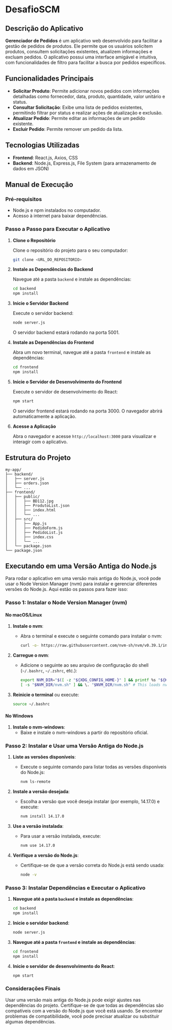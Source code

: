 # DesafioSCM

## Descrição do Aplicativo

**Gerenciador de Pedidos** é um aplicativo web desenvolvido para facilitar a gestão de pedidos de produtos. Ele permite que os usuários solicitem produtos, consultem solicitações existentes, atualizem informações e excluam pedidos. O aplicativo possui uma interface amigável e intuitiva, com funcionalidades de filtro para facilitar a busca por pedidos específicos.

## Funcionalidades Principais

- **Solicitar Produto**: Permite adicionar novos pedidos com informações detalhadas como fornecedor, data, produto, quantidade, valor unitário e status.
- **Consultar Solicitação**: Exibe uma lista de pedidos existentes, permitindo filtrar por status e realizar ações de atualização e exclusão.
- **Atualizar Pedido**: Permite editar as informações de um pedido existente.
- **Excluir Pedido**: Permite remover um pedido da lista.

## Tecnologias Utilizadas

- **Frontend**: React.js, Axios, CSS
- **Backend**: Node.js, Express.js, File System (para armazenamento de dados em JSON)

## Manual de Execução

### Pré-requisitos

- Node.js e npm instalados no computador.
- Acesso à internet para baixar dependências.

### Passo a Passo para Executar o Aplicativo

1. **Clone o Repositório**

   Clone o repositório do projeto para o seu computador:

   ```bash
   git clone <URL_DO_REPOSITORIO>
   ```

2. **Instale as Dependências do Backend**

   Navegue até a pasta `backend` e instale as dependências:

   ```bash
   cd backend
   npm install
   ```

3. **Inicie o Servidor Backend**

   Execute o servidor backend:

   ```bash
   node server.js
   ```

   O servidor backend estará rodando na porta 5001.

4. **Instale as Dependências do Frontend**

   Abra um novo terminal, navegue até a pasta `frontend` e instale as dependências:

   ```bash
   cd frontend
   npm install
   ```

5. **Inicie o Servidor de Desenvolvimento do Frontend**

   Execute o servidor de desenvolvimento do React:

   ```bash
   npm start
   ```

   O servidor frontend estará rodando na porta 3000. O navegador abrirá automaticamente a aplicação.

6. **Acesse a Aplicação**

   Abra o navegador e acesse `http://localhost:3000` para visualizar e interagir com o aplicativo.

## Estrutura do Projeto

```plaintext
my-app/
├── backend/
│   ├── server.js
│   ├── orders.json
│   └── ...
├── frontend/
│   ├── public/
│   │   ├── BD112.jpg
│   │   ├── ProdutoList.json
│   │   ├── index.html
│   │   └── ...
│   ├── src/
│   │   ├── App.js
│   │   ├── PedidoForm.js
│   │   ├── PedidoList.js
│   │   ├── index.css
│   │   └── ...
│   └── package.json
└── package.json
```

## Executando em uma Versão Antiga do Node.js

Para rodar o aplicativo em uma versão mais antiga do Node.js, você pode usar o Node Version Manager (nvm) para instalar e gerenciar diferentes versões do Node.js. Aqui estão os passos para fazer isso:

### Passo 1: Instalar o Node Version Manager (nvm)

#### No macOS/Linux

1. **Instale o nvm**:
   - Abra o terminal e execute o seguinte comando para instalar o nvm:
     ```bash
     curl -o- https://raw.githubusercontent.com/nvm-sh/nvm/v0.39.1/install.sh | bash
     ```

2. **Carregue o nvm**:
   - Adicione o seguinte ao seu arquivo de configuração do shell (`~/.bashrc`, `~/.zshrc`, etc.):
     ```bash
     export NVM_DIR="$([ -z "${XDG_CONFIG_HOME-}" ] && printf %s "${HOME}/.nvm" || printf %s "${XDG_CONFIG_HOME}/nvm")"
     [ -s "$NVM_DIR/nvm.sh" ] && \. "$NVM_DIR/nvm.sh" # This loads nvm
     ```

3. **Reinicie o terminal** ou execute:
   ```bash
   source ~/.bashrc
   ```

#### No Windows

1. **Instale o nvm-windows**:
   - Baixe e instale o nvm-windows a partir do repositório oficial.

### Passo 2: Instalar e Usar uma Versão Antiga do Node.js

1. **Liste as versões disponíveis**:
   - Execute o seguinte comando para listar todas as versões disponíveis do Node.js:
     ```bash
     nvm ls-remote
     ```

2. **Instale a versão desejada**:
   - Escolha a versão que você deseja instalar (por exemplo, 14.17.0) e execute:
     ```bash
     nvm install 14.17.0
     ```

3. **Use a versão instalada**:
   - Para usar a versão instalada, execute:
     ```bash
     nvm use 14.17.0
     ```

4. **Verifique a versão do Node.js**:
   - Certifique-se de que a versão correta do Node.js está sendo usada:
     ```bash
     node -v
     ```

### Passo 3: Instalar Dependências e Executar o Aplicativo

1. **Navegue até a pasta `backend` e instale as dependências**:
   ```bash
   cd backend
   npm install
   ```

2. **Inicie o servidor backend**:
   ```bash
   node server.js
   ```

3. **Navegue até a pasta `frontend` e instale as dependências**:
   ```bash
   cd frontend
   npm install
   ```

4. **Inicie o servidor de desenvolvimento do React**:
   ```bash
   npm start
   ```

### Considerações Finais

Usar uma versão mais antiga do Node.js pode exigir ajustes nas dependências do projeto. Certifique-se de que todas as dependências são compatíveis com a versão do Node.js que você está usando. Se encontrar problemas de compatibilidade, você pode precisar atualizar ou substituir algumas dependências.
